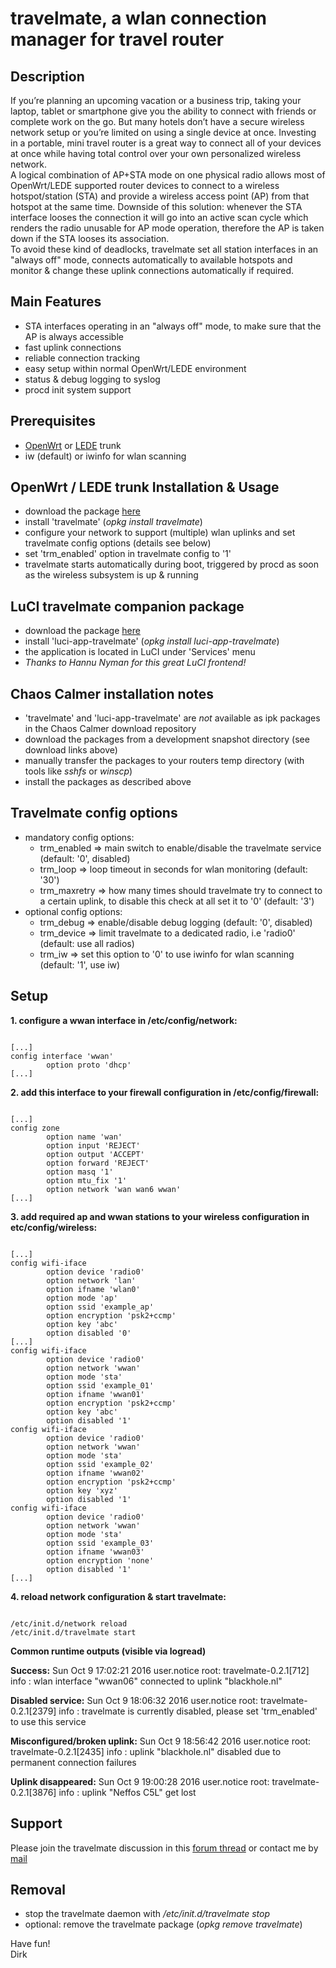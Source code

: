 # travelmate, a wlan connection manager for travel router

## Description
If you’re planning an upcoming vacation or a business trip, taking your laptop, tablet or smartphone give you the ability to connect with friends or complete work on the go. But many hotels don’t have a secure wireless network setup or you’re limited on using a single device at once. Investing in a portable, mini travel router is a great way to connect all of your devices at once while having total control over your own personalized wireless network.  
A logical combination of AP+STA mode on one physical radio allows most of OpenWrt/LEDE supported router devices to connect to a wireless hotspot/station (STA) and provide a wireless access point (AP) from that hotspot at the same time. Downside of this solution: whenever the STA interface looses the connection it will go into an active scan cycle which renders the radio unusable for AP mode operation, therefore the AP is taken down if the STA looses its association.  
To avoid these kind of deadlocks, travelmate set all station interfaces in an "always off" mode, connects automatically to available hotspots and monitor & change these uplink connections automatically if required.  

## Main Features
* STA interfaces operating in an "always off" mode, to make sure that the AP is always accessible
* fast uplink connections
* reliable connection tracking
* easy setup within normal OpenWrt/LEDE environment
* status & debug logging to syslog
* procd init system support

## Prerequisites
* [OpenWrt](https://openwrt.org) or [LEDE](https://www.lede-project.org) trunk
* iw (default) or iwinfo for wlan scanning

## OpenWrt / LEDE trunk Installation & Usage
* download the package [here](https://downloads.lede-project.org/snapshots/packages/x86_64/packages)
* install 'travelmate' (_opkg install travelmate_)
* configure your network to support (multiple) wlan uplinks and set travelmate config options (details see below)
* set 'trm\_enabled' option in travelmate config to '1'
* travelmate starts automatically during boot, triggered by procd as soon as the wireless subsystem is up & running

## LuCI travelmate companion package
* download the package [here](https://downloads.lede-project.org/snapshots/packages/x86_64/luci)
* install 'luci-app-travelmate' (_opkg install luci-app-travelmate_)
* the application is located in LuCI under 'Services' menu
* _Thanks to Hannu Nyman for this great LuCI frontend!_

## Chaos Calmer installation notes
* 'travelmate' and 'luci-app-travelmate' are _not_ available as ipk packages in the Chaos Calmer download repository
* download the packages from a development snapshot directory (see download links above)
* manually transfer the packages to your routers temp directory (with tools like _sshfs_ or _winscp_)
* install the packages as described above

## Travelmate config options
* mandatory config options:
    * trm\_enabled => main switch to enable/disable the travelmate service (default: '0', disabled)
    * trm\_loop => loop timeout in seconds for wlan monitoring (default: '30')
    * trm\_maxretry => how many times should travelmate try to connect to a certain uplink, to disable this check at all set it to '0' (default: '3')
* optional config options:
    * trm\_debug => enable/disable debug logging (default: '0', disabled)
    * trm\_device => limit travelmate to a dedicated radio, i.e 'radio0' (default: use all radios)
    * trm\_iw => set this option to '0' to use iwinfo for wlan scanning (default: '1', use iw)

## Setup
**1. configure a wwan interface in /etc/config/network:**
<pre><code>
[...]
config interface 'wwan'
        option proto 'dhcp'
[...]
</code></pre>

**2. add this interface to your firewall configuration in /etc/config/firewall:**
<pre><code>
[...]
config zone
        option name 'wan'
        option input 'REJECT'
        option output 'ACCEPT'
        option forward 'REJECT'
        option masq '1'
        option mtu_fix '1'
        option network 'wan wan6 wwan'
[...]
</code></pre>

**3. add required ap and wwan stations to your wireless configuration in etc/config/wireless:**
<pre><code>
[...]
config wifi-iface
        option device 'radio0'
        option network 'lan'
        option ifname 'wlan0'
        option mode 'ap'
        option ssid 'example_ap'
        option encryption 'psk2+ccmp'
        option key 'abc'
        option disabled '0'
[...]
config wifi-iface
        option device 'radio0'
        option network 'wwan'
        option mode 'sta'
        option ssid 'example_01'
        option ifname 'wwan01'
        option encryption 'psk2+ccmp'
        option key 'abc'
        option disabled '1'
config wifi-iface
        option device 'radio0'
        option network 'wwan'
        option mode 'sta'
        option ssid 'example_02'
        option ifname 'wwan02'
        option encryption 'psk2+ccmp'
        option key 'xyz'
        option disabled '1'
config wifi-iface
        option device 'radio0'
        option network 'wwan'
        option mode 'sta'
        option ssid 'example_03'
        option ifname 'wwan03'
        option encryption 'none'
        option disabled '1'
[...]
</code></pre>

**4. reload network configuration & start travelmate:**
<pre><code>
/etc/init.d/network reload
/etc/init.d/travelmate start
</code></pre>

**Common runtime outputs (visible via logread)**

**Success:** Sun Oct  9 17:02:21 2016 user.notice root: travelmate-0.2.1[712] info : wlan interface "wwan06" connected to uplink "blackhole.nl"

**Disabled service:** Sun Oct  9 18:06:32 2016 user.notice root: travelmate-0.2.1[2379] info : travelmate is currently disabled, please set 'trm_enabled' to use this service

**Misconfigured/broken uplink:** Sun Oct  9 18:56:42 2016 user.notice root: travelmate-0.2.1[2435] info : uplink "blackhole.nl" disabled due to permanent connection failures

**Uplink disappeared:** Sun Oct  9 19:00:28 2016 user.notice root: travelmate-0.2.1[3876] info : uplink "Neffos C5L" get lost

## Support
Please join the travelmate discussion in this [forum thread](https://forum.openwrt.org/viewtopic.php?id=67697) or contact me by [mail](mailto:dev@brenken.org)  

## Removal
* stop the travelmate daemon with _/etc/init.d/travelmate stop_
* optional: remove the travelmate package (_opkg remove travelmate_)

Have fun!  
Dirk  
